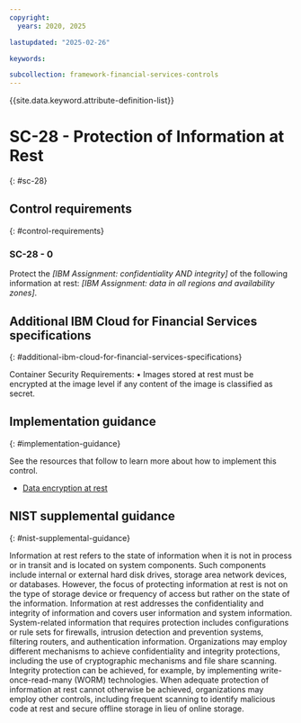 ```yaml
---
copyright:
  years: 2020, 2025

lastupdated: "2025-02-26"

keywords:

subcollection: framework-financial-services-controls
---
```


{{site.data.keyword.attribute-definition-list}}

# SC-28 - Protection of Information at Rest
{: #sc-28}

## Control requirements
{: #control-requirements}



### SC-28 - 0


Protect the _[IBM Assignment: confidentiality AND integrity]_ of the following information at rest: _[IBM Assignment: data in all regions and availability zones]_.






## Additional IBM Cloud for Financial Services specifications
{: #additional-ibm-cloud-for-financial-services-specifications}

Container Security Requirements: 
• Images stored at rest must be encrypted at the image level if any content of the image is classified as secret.




## Implementation guidance
{: #implementation-guidance}

See the resources that follow to learn more about how to implement this control.


- [Data encryption at rest](/docs/framework-financial-services?topic=framework-financial-services-shared-encryption-at-rest)






## NIST supplemental guidance
{: #nist-supplemental-guidance}

Information at rest refers to the state of information when it is not in process or in transit and is located on system components. Such components include internal or external hard disk drives, storage area network devices, or databases. However, the focus of protecting information at rest is not on the type of storage device or frequency of access but rather on the state of the information. Information at rest addresses the confidentiality and integrity of information and covers user information and system information. System-related information that requires protection includes configurations or rule sets for firewalls, intrusion detection and prevention systems, filtering routers, and authentication information. Organizations may employ different mechanisms to achieve confidentiality and integrity protections, including the use of cryptographic mechanisms and file share scanning. Integrity protection can be achieved, for example, by implementing write-once-read-many (WORM) technologies. When adequate protection of information at rest cannot otherwise be achieved, organizations may employ other controls, including frequent scanning to identify malicious code at rest and secure offline storage in lieu of online storage.
